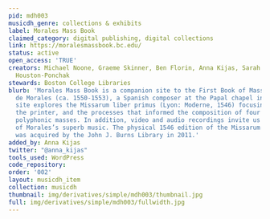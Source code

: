 ```yaml
---
pid: mdh003
musicdh_genre: collections & exhibits
label: Morales Mass Book
claimed_category: digital publishing, digital collections
link: https://moralesmassbook.bc.edu/
status: active
open_access: 'TRUE'
creators: Michael Noone, Graeme Skinner, Ben Florin, Anna Kijas, Sarah DeLorme, Chris
  Houston-Ponchak
stewards: Boston College Libraries
blurb: 'Morales Mass Book is a companion site to the First Book of Masses by Cristóbal
  de Morales (ca. 1550-1553), a Spanish composer at the Papal chapel in Rome. Our
  site explores the Missarum liber primus (Lyon: Moderne, 1546) focusing on the composer,
  the printer, and the processes that informed the composition of four of Morales’s
  polyphonic masses. In addition, video and audio recordings invite us into the world
  of Morales’s superb music. The physical 1546 edition of the Missarum liber primus
  was acquired by the John J. Burns Library in 2011.'
added_by: Anna Kijas
twitter: "@anna_kijas"
tools_used: WordPress
code_repository: 
order: '002'
layout: musicdh_item
collection: musicdh
thumbnail: img/derivatives/simple/mdh003/thumbnail.jpg
full: img/derivatives/simple/mdh003/fullwidth.jpg
---
```

